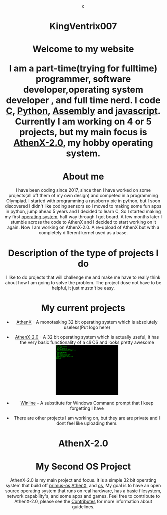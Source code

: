 
<div align="center">
  c
<h1 align="center">KingVentrix007<h1>
 Welcome to my website

I am a part-time(trying for fulltime) programmer, software developer,operating system developer , and full time nerd.
I code [C](https://en.wikipedia.org/wiki/C_(programming_language)), [Python](https://www.python.org/), [Assembly](https://en.wikipedia.org/wiki/Assembly_language) and [javascript](https://en.wikipedia.org/wiki/JavaScript). Currently I am working on 4 or 5 projects, but my main focus is [AthenX-2.0](https://github.com/KingVentrix007/AthenX-2.0), my hobby operating system.

# About me

I have been coding since 2017, since then I have worked on some projects(all off them of my own design) and competed in a programming Olympiad. I started with programming a raspberry pie in python, but I soon discovered I didn't like coding sensors so i moved to making some fun apps in python, jump ahead 5 years and I decided to learn C, So I started making my first [operating system](https://github.com/KingVentrix007/AthenX), half way through I got board. A few months later I stumble across the code to AthenX and I decided to start working on it again. Now I am working on AthenX-2.0. A re-upload of AthenX but with a completely different kernel used as a base.  

# Description of the type of projects I do

I like to do projects that will challenge me and make me have to really think about how I am going to solve the problem. The project dose not have to be helpful, it just mustn't be easy.

# My current projects

- [AthenX](https://github.com/KingVentrix007/AthenX) - A monotasking 32 bit operating system which is absolutely useless(Put logo here)
- [AthenX-2.0](https://github.com/KingVentrix007/AthenX-2.0) - A 32 bit operating system which is actually useful, it has the very basic functionality of a cli OS and looks pretty awesome<a href="https://github.com/KingVentrix007/AthenX-2.0">
    <img src="images/Log in screen.png" alt="Logo" width="200" height="">
  </a>
- [Winline](https://github.com/KingVentrix007/WinLine) - A substitute for Windows Command prompt that I keep forgetting I have

- There are other projects I am working on, but they are are private and I dont feel like uploading them.

<h1 align="center">AthenX-2.0<h1>

# My Second OS Project

AthenX-2.0 is my main project and focus. It is a simple 32 bit operating system that build off [primus-os](https://github.com/araujo88/primus-o),[AthenX](https://github.com/KingVentrix007/AthenX), and [os](https://github.com/pritamzope/OS/tree/master), My goal is to have an open source operating system that runs on real hardware, has a basic filesystem, network capability's, and some apps and games. Feel free to contribute to AthenX-2.0, please see the [Contributes](https://github.com/KingVentrix007/AthenX-2.0/blob/main/docs/Contributing.md) for more information about guidelines.